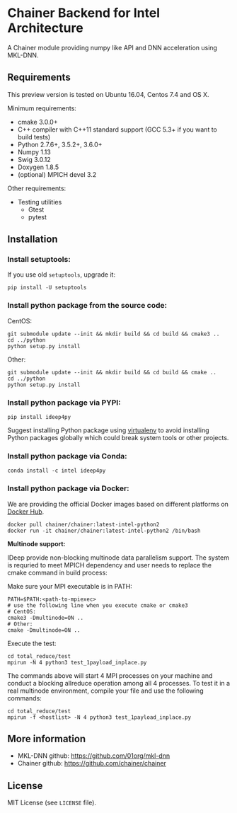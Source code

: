 # Chainer Backend for Intel Architecture

A Chainer module providing numpy like API and DNN acceleration using MKL-DNN.


## Requirements

This preview version is tested on Ubuntu 16.04, Centos 7.4 and OS X.

Minimum requirements:
- cmake 3.0.0+
- C++ compiler with C++11 standard support (GCC 5.3+ if you want to build tests)
- Python 2.7.6+, 3.5.2+, 3.6.0+
- Numpy 1.13
- Swig 3.0.12
- Doxygen 1.8.5
- (optional) MPICH devel 3.2


Other requirements:
- Testing utilities
  - Gtest
  - pytest

## Installation

### Install setuptools:
If you use old ``setuptools``, upgrade it:

```
pip install -U setuptools
```

### Install python package from the source code:

CentOS:
```
git submodule update --init && mkdir build && cd build && cmake3 ..
cd ../python
python setup.py install

```
Other:
```
git submodule update --init && mkdir build && cd build && cmake ..
cd ../python
python setup.py install
```
### Install python package via PYPI:
```
pip install ideep4py
```
Suggest installing Python package using [virtualenv](https://packaging.python.org/key_projects/#virtualenv) to avoid installing Python packages globally which could break system tools or other projects.
### Install python package via Conda:

```
conda install -c intel ideep4py
```
### Install python package via Docker: 
We are providing the official Docker images based on different platforms on [Docker Hub](https://hub.docker.com/r/chainer/chainer/tags). 
```
docker pull chainer/chainer:latest-intel-python2
docker run -it chainer/chainer:latest-intel-python2 /bin/bash
```

**Multinode support:**

IDeep provide non-blocking multinode data parallelism support.  The system is requried to meet MPICH dependency and user needs to replace the cmake command in build process:

Make sure your MPI executable is in PATH:

```
PATH=$PATH:<path-to-mpiexec>
# use the following line when you execute cmake or cmake3
# CentOS:
cmake3 -Dmultinode=ON ..
# Other:
cmake -Dmultinode=ON ..
```

Execute the test:
```
cd total_reduce/test
mpirun -N 4 python3 test_1payload_inplace.py
```
The commands above will start 4 MPI processes on your machine and conduct a blocking allreduce operation among all 4 processes.  To test it in a real multinode environment, compile your <hostlist> file and use the following commands:
```
cd total_reduce/test
mpirun -f <hostlist> -N 4 python3 test_1payload_inplace.py
```

## More information
- MKL-DNN github: https://github.com/01org/mkl-dnn
- Chainer github: https://github.com/chainer/chainer

## License
MIT License (see `LICENSE` file).
